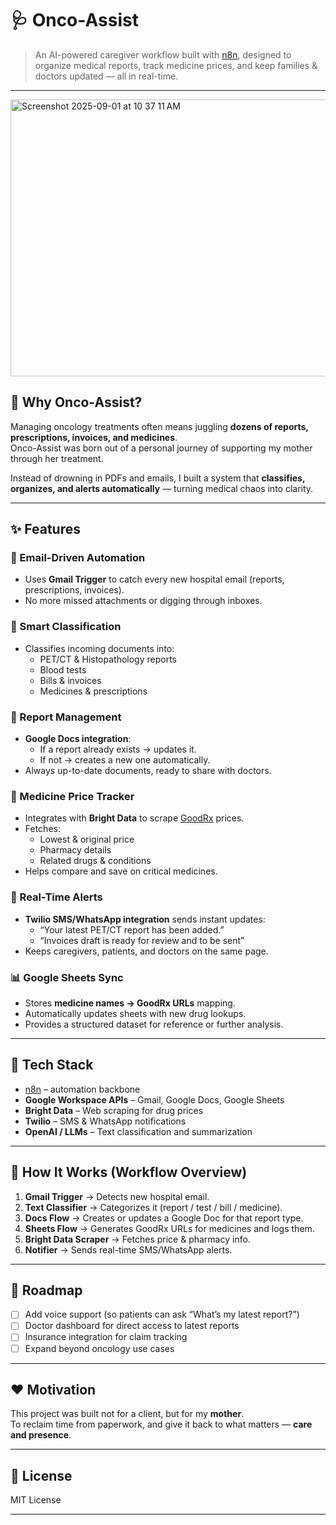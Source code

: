 # 🩺 Onco-Assist

> An AI-powered caregiver workflow built with [n8n](https://n8n.io), designed to organize medical reports, track medicine prices, and keep families & doctors updated — all in real-time.

---

<img width="936" height="443" alt="Screenshot 2025-09-01 at 10 37 11 AM" src="https://github.com/user-attachments/assets/96daa93d-1699-4fd8-955f-658822060f14" />


## 🌟 Why Onco-Assist?

Managing oncology treatments often means juggling **dozens of reports, prescriptions, invoices, and medicines**.  
Onco-Assist was born out of a personal journey of supporting my mother through her treatment.  

Instead of drowning in PDFs and emails, I built a system that **classifies, organizes, and alerts automatically** — turning medical chaos into clarity.

---

## ✨ Features

### 📧 Email-Driven Automation
- Uses **Gmail Trigger** to catch every new hospital email (reports, prescriptions, invoices).  
- No more missed attachments or digging through inboxes.  

### 🧠 Smart Classification
- Classifies incoming documents into:
  - PET/CT & Histopathology reports
  - Blood tests
  - Bills & invoices
  - Medicines & prescriptions  

### 📑 Report Management
- **Google Docs integration**:
  - If a report already exists → updates it.  
  - If not → creates a new one automatically.  
- Always up-to-date documents, ready to share with doctors.  

### 💊 Medicine Price Tracker
- Integrates with **Bright Data** to scrape [GoodRx](https://www.goodrx.com/) prices.  
- Fetches:
  - Lowest & original price  
  - Pharmacy details
  - Related drugs & conditions  
- Helps compare and save on critical medicines.  

### 📲 Real-Time Alerts
- **Twilio SMS/WhatsApp integration** sends instant updates:
  - “Your latest PET/CT report has been added.”  
  - “Invoices draft is ready for review and to be sent”  
- Keeps caregivers, patients, and doctors on the same page.  

### 📊 Google Sheets Sync
- Stores **medicine names → GoodRx URLs** mapping.  
- Automatically updates sheets with new drug lookups.  
- Provides a structured dataset for reference or further analysis.  

---

## 🔧 Tech Stack

- [n8n](https://n8n.io) – automation backbone  
- **Google Workspace APIs** – Gmail, Google Docs, Google Sheets  
- **Bright Data** – Web scraping for drug prices  
- **Twilio** – SMS & WhatsApp notifications  
- **OpenAI / LLMs** – Text classification and summarization  

---

## 🚀 How It Works (Workflow Overview)

1. **Gmail Trigger** → Detects new hospital email.  
2. **Text Classifier** → Categorizes it (report / test / bill / medicine).  
3. **Docs Flow** → Creates or updates a Google Doc for that report type.  
4. **Sheets Flow** → Generates GoodRx URLs for medicines and logs them.  
5. **Bright Data Scraper** → Fetches price & pharmacy info.  
6. **Notifier** → Sends real-time SMS/WhatsApp alerts.  

---

## 📌 Roadmap

- [ ] Add voice support (so patients can ask “What’s my latest report?”)  
- [ ] Doctor dashboard for direct access to latest reports  
- [ ] Insurance integration for claim tracking  
- [ ] Expand beyond oncology use cases  

---

## ❤️ Motivation

This project was built not for a client, but for my **mother**.  
To reclaim time from paperwork, and give it back to what matters — **care and presence**.  

---

## 📜 License

MIT License

---

